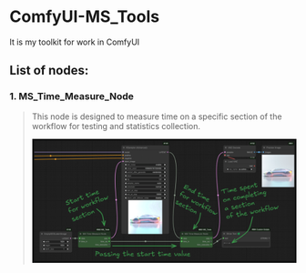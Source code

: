 # ComfyUI-MS_Tools
It is my toolkit for work in ComfyUI

## List of nodes:
### 1. MS_Time_Measure_Node
> This node is designed to measure time on a specific section of the workflow for testing and statistics collection.
> 
> ![MS_Time_Measure_Node.png](https://github.com/Maxim-Dey/ComfyUI-MS_Tools/blob/main/images/MS_Time_Measure_Node.png)

